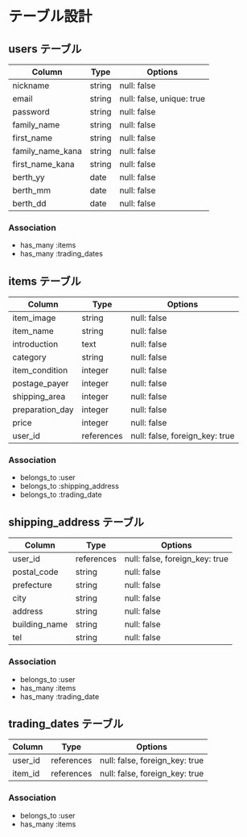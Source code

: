 # テーブル設計

## users テーブル
| Column             | Type   | Options                   |
| ------------------ | ------ | ------------------------- |
| nickname           | string | null: false               |
| email              | string | null: false, unique: true |
| password           | string | null: false               |
| family_name        | string | null: false               |
| first_name         | string | null: false               |
| family_name_kana   | string | null: false               |
| first_name_kana    | string | null: false               |
| berth_yy           | date   | null: false               |
| berth_mm           | date   | null: false               |
| berth_dd           | date   | null: false               |

### Association
- has_many :items
- has_many :trading_dates

## items テーブル
| Column          | Type       | Options                        |
| --------------- | ---------- | ------------------------------ |
| item_image      | string     | null: false                    |
| item_name       | string     | null: false                    |
| introduction    | text       | null: false                    |
| category        | string     | null: false                    |
| item_condition  | integer    | null: false                    |
| postage_payer   | integer    | null: false                    |
| shipping_area   | integer    | null: false                    |
| preparation_day | integer    | null: false                    |
| price           | integer    | null: false                    |
| user_id         | references | null: false, foreign_key: true |

### Association
- belongs_to :user
- belongs_to :shipping_address
- belongs_to :trading_date

## shipping_address テーブル
| Column          | Type       | Options                        |
| --------------- | ---------- | ------------------------------ |
| user_id         | references | null: false, foreign_key: true |
| postal_code     | string     | null: false                    |
| prefecture      | string     | null: false                    |
| city            | string     | null: false                    |
| address         | string     | null: false                    |
| building_name   | string     | null: false                    |
| tel             | string     | null: false                    |

### Association
- belongs_to :user
- has_many   :items
- has_many   :trading_date

## trading_dates テーブル
| Column          | Type       | Options                        |
| --------------- | ---------- | ------------------------------ |
| user_id         | references | null: false, foreign_key: true |
| item_id         | references | null: false, foreign_key: true |


### Association
- belongs_to :user
- has_many   :items